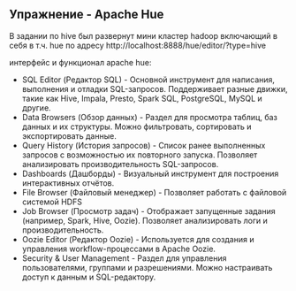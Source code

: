 ## Упражнение - Apache Hue
В задании по hive был развернут мини кластер hadoop включающий в себя в т.ч. hue
 по адресу http://localhost:8888/hue/editor/?type=hive


интерфейс и функционал apache hue:
 - SQL Editor (Редактор SQL) - Основной инструмент для написания, выполнения и отладки SQL-запросов. Поддерживает разные движки, такие как Hive, Impala, Presto, Spark SQL, PostgreSQL, MySQL и другие.
 - Data Browsers (Обзор данных) - Раздел для просмотра таблиц, баз данных и их структуры. Можно фильтровать, сортировать и экспортировать данные.
 - Query History (История запросов) - Список ранее выполненных запросов с возможностью их повторного запуска. Позволяет анализировать производительность SQL-запросов.
 - Dashboards (Дашборды) - Визуальный инструмент для построения интерактивных отчётов.
 - File Browser (Файловый менеджер) - Позволяет работать с файловой системой HDFS
 - Job Browser (Просмотр задач) - Отображает запущенные задания (например, Spark, Hive, Oozie). Позволяет анализировать логи и производительность.
 - Oozie Editor (Редактор Oozie) - Используется для создания и управления workflow-процессами в Apache Oozie.
 - Security & User Management - Раздел для управления пользователями, группами и разрешениями. Можно настраивать доступ к данным и SQL-редактору.